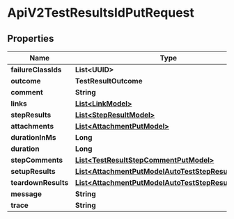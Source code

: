 

# ApiV2TestResultsIdPutRequest


## Properties

| Name | Type | Description | Notes |
|------------ | ------------- | ------------- | -------------|
|**failureClassIds** | **List&lt;UUID&gt;** |  |  [optional] |
|**outcome** | **TestResultOutcome** |  |  [optional] |
|**comment** | **String** |  |  [optional] |
|**links** | [**List&lt;LinkModel&gt;**](LinkModel.md) |  |  [optional] |
|**stepResults** | [**List&lt;StepResultModel&gt;**](StepResultModel.md) |  |  [optional] |
|**attachments** | [**List&lt;AttachmentPutModel&gt;**](AttachmentPutModel.md) |  |  [optional] |
|**durationInMs** | **Long** |  |  [optional] |
|**duration** | **Long** |  |  [optional] |
|**stepComments** | [**List&lt;TestResultStepCommentPutModel&gt;**](TestResultStepCommentPutModel.md) |  |  [optional] |
|**setupResults** | [**List&lt;AttachmentPutModelAutoTestStepResultsModel&gt;**](AttachmentPutModelAutoTestStepResultsModel.md) |  |  [optional] |
|**teardownResults** | [**List&lt;AttachmentPutModelAutoTestStepResultsModel&gt;**](AttachmentPutModelAutoTestStepResultsModel.md) |  |  [optional] |
|**message** | **String** |  |  [optional] |
|**trace** | **String** |  |  [optional] |



